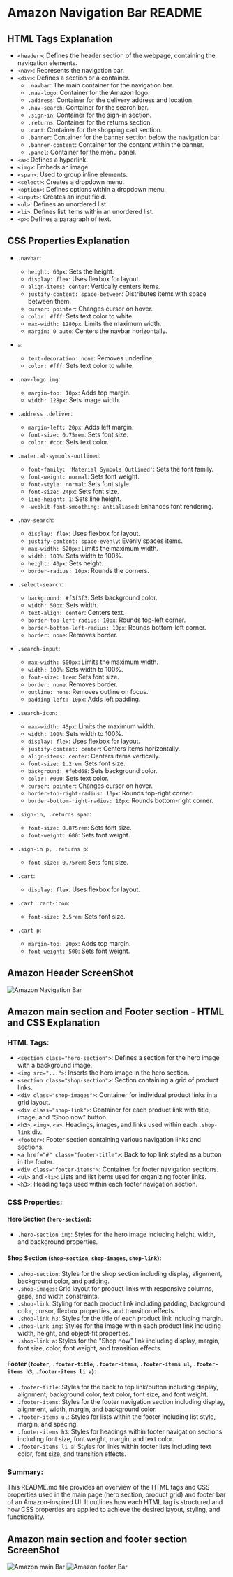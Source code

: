 # Amazon Navigation Bar README

## HTML Tags Explanation

- `<header>`: Defines the header section of the webpage, containing the navigation elements.
- `<nav>`: Represents the navigation bar.
- `<div>`: Defines a section or a container.
  - `.navbar`: The main container for the navigation bar.
  - `.nav-logo`: Container for the Amazon logo.
  - `.address`: Container for the delivery address and location.
  - `.nav-search`: Container for the search bar.
  - `.sign-in`: Container for the sign-in section.
  - `.returns`: Container for the returns section.
  - `.cart`: Container for the shopping cart section.
  - `.banner`: Container for the banner section below the navigation bar.
  - `.banner-content`: Container for the content within the banner.
  - `.panel`: Container for the menu panel.
- `<a>`: Defines a hyperlink.
- `<img>`: Embeds an image.
- `<span>`: Used to group inline elements.
- `<select>`: Creates a dropdown menu.
- `<option>`: Defines options within a dropdown menu.
- `<input>`: Creates an input field.
- `<ul>`: Defines an unordered list.
- `<li>`: Defines list items within an unordered list.
- `<p>`: Defines a paragraph of text.

## CSS Properties Explanation

- `.navbar`: 
  - `height: 60px`: Sets the height.
  - `display: flex`: Uses flexbox for layout.
  - `align-items: center`: Vertically centers items.
  - `justify-content: space-between`: Distributes items with space between them.
  - `cursor: pointer`: Changes cursor on hover.
  - `color: #fff`: Sets text color to white.
  - `max-width: 1280px`: Limits the maximum width.
  - `margin: 0 auto`: Centers the navbar horizontally.

- `a`: 
  - `text-decoration: none`: Removes underline.
  - `color: #fff`: Sets text color to white.

- `.nav-logo img`: 
  - `margin-top: 10px`: Adds top margin.
  - `width: 128px`: Sets image width.

- `.address .deliver`: 
  - `margin-left: 20px`: Adds left margin.
  - `font-size: 0.75rem`: Sets font size.
  - `color: #ccc`: Sets text color.

- `.material-symbols-outlined`: 
  - `font-family: 'Material Symbols Outlined'`: Sets the font family.
  - `font-weight: normal`: Sets font weight.
  - `font-style: normal`: Sets font style.
  - `font-size: 24px`: Sets font size.
  - `line-height: 1`: Sets line height.
  - `-webkit-font-smoothing: antialiased`: Enhances font rendering.

- `.nav-search`: 
  - `display: flex`: Uses flexbox for layout.
  - `justify-content: space-evenly`: Evenly spaces items.
  - `max-width: 620px`: Limits the maximum width.
  - `width: 100%`: Sets width to 100%.
  - `height: 40px`: Sets height.
  - `border-radius: 10px`: Rounds the corners.

- `.select-search`: 
  - `background: #f3f3f3`: Sets background color.
  - `width: 50px`: Sets width.
  - `text-align: center`: Centers text.
  - `border-top-left-radius: 10px`: Rounds top-left corner.
  - `border-bottom-left-radius: 10px`: Rounds bottom-left corner.
  - `border: none`: Removes border.

- `.search-input`: 
  - `max-width: 600px`: Limits the maximum width.
  - `width: 100%`: Sets width to 100%.
  - `font-size: 1rem`: Sets font size.
  - `border: none`: Removes border.
  - `outline: none`: Removes outline on focus.
  - `padding-left: 10px`: Adds left padding.

- `.search-icon`: 
  - `max-width: 45px`: Limits the maximum width.
  - `width: 100%`: Sets width to 100%.
  - `display: flex`: Uses flexbox for layout.
  - `justify-content: center`: Centers items horizontally.
  - `align-items: center`: Centers items vertically.
  - `font-size: 1.2rem`: Sets font size.
  - `background: #febd68`: Sets background color.
  - `color: #000`: Sets text color.
  - `cursor: pointer`: Changes cursor on hover.
  - `border-top-right-radius: 10px`: Rounds top-right corner.
  - `border-bottom-right-radius: 10px`: Rounds bottom-right corner.

- `.sign-in, .returns span`: 
  - `font-size: 0.875rem`: Sets font size.
  - `font-weight: 600`: Sets font weight.

- `.sign-in p, .returns p`: 
  - `font-size: 0.75rem`: Sets font size.

- `.cart`: 
  - `display: flex`: Uses flexbox for layout.

- `.cart .cart-icon`: 
  - `font-size: 2.5rem`: Sets font size.

- `.cart p`: 
  - `margin-top: 20px`: Adds top margin.
  - `font-weight: 500`: Sets font weight.
  
## Amazon Header ScreenShot
![Amazon Navigation Bar](AmazonHeader.jpeg)


## Amazon main section and Footer section - HTML and CSS Explanation

### HTML Tags:

- `<section class="hero-section">`: Defines a section for the hero image with a background image.
- `<img src="...">`: Inserts the hero image in the hero section.
- `<section class="shop-section">`: Section containing a grid of product links.
- `<div class="shop-images">`: Container for individual product links in a grid layout.
- `<div class="shop-link">`: Container for each product link with title, image, and "Shop now" button.
- `<h3>`, `<img>`, `<a>`: Headings, images, and links used within each `.shop-link` div.
- `<footer>`: Footer section containing various navigation links and sections.
- `<a href="#" class="footer-title">`: Back to top link styled as a button in the footer.
- `<div class="footer-items">`: Container for footer navigation sections.
- `<ul>` and `<li>`: Lists and list items used for organizing footer links.
- `<h3>`: Heading tags used within each footer navigation section.

### CSS Properties:

#### Hero Section (`hero-section`):

- `.hero-section img`: Styles for the hero image including height, width, and background properties.

#### Shop Section (`shop-section`, `shop-images`, `shop-link`):

- `.shop-section`: Styles for the shop section including display, alignment, background color, and padding.
- `.shop-images`: Grid layout for product links with responsive columns, gaps, and width constraints.
- `.shop-link`: Styling for each product link including padding, background color, cursor, flexbox properties, and transition effects.
- `.shop-link h3`: Styles for the title of each product link including margin.
- `.shop-link img`: Styles for the image within each product link including width, height, and object-fit properties.
- `.shop-link a`: Styles for the "Shop now" link including display, margin, font size, color, font weight, and transition effects.

#### Footer (`footer`, `.footer-title`, `.footer-items`, `.footer-items ul`, `.footer-items h3`, `.footer-items li a`):

- `.footer-title`: Styles for the back to top link/button including display, alignment, background color, text color, font size, and font weight.
- `.footer-items`: Styles for the footer navigation section including display, alignment, width, margin, and background color.
- `.footer-items ul`: Styles for lists within the footer including list style, margin, and spacing.
- `.footer-items h3`: Styles for headings within footer navigation sections including font size, font weight, margin, and text color.
- `.footer-items li a`: Styles for links within footer lists including text color, font size, and transition effects.

### Summary:

This README.md file provides an overview of the HTML tags and CSS properties used in the main page (hero section, product grid) and footer bar of an Amazon-inspired UI. It outlines how each HTML tag is structured and how CSS properties are applied to achieve the desired layout, styling, and functionality.


## Amazon main section and footer section ScreenShot
![Amazon main Bar](body_sectiion.jpeg)
![Amazon footer Bar](footer_section.jpeg)
